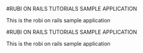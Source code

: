 #RUBI ON RAILS TUTORIALS SAMPLE APPLICATION

This is the robi on rails sample application

#RUBI ON RAILS TUTORIALS SAMPLE APPLICATION

This is the robi on rails sample application